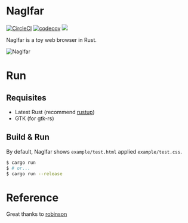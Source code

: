 # Naglfar

[![CircleCI](https://img.shields.io/circleci/project/github/maekawatoshiki/naglfar/master.svg?style=flat-square)](https://circleci.com/gh/maekawatoshiki/naglfar)
[![codecov](https://img.shields.io/codecov/c/github/maekawatoshiki/naglfar/master.svg?style=flat-square)](https://codecov.io/gh/maekawatoshiki/naglfar)
[![](http://img.shields.io/badge/license-MIT-blue.svg?style=flat-square)](./LICENSE)

Naglfar is a toy web browser in Rust.

![Naglfar](https://raw.githubusercontent.com/maekawatoshiki/naglfar/master/screenshot.gif)


# Run

## Requisites
- Latest Rust (recommend [rustup](https://www.rustup.rs/))
- GTK (for gtk-rs)

## Build & Run

By default, Naglfar shows `example/test.html` applied `example/test.css`.

```sh
$ cargo run
$ # or...
$ cargo run --release
```

# Reference

Great thanks to [robinson](https://github.com/mbrubeck/robinson)
